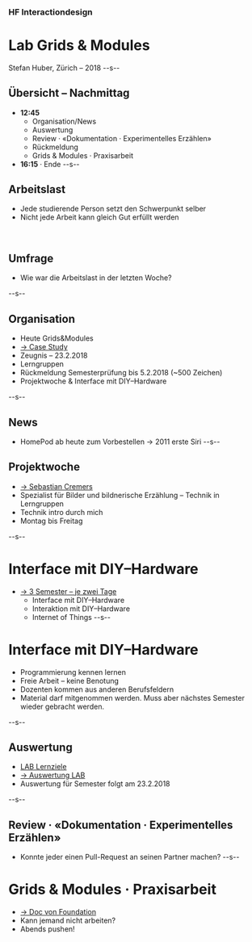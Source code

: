 ### HF Interactiondesign
# Lab Grids & Modules



Stefan Huber, Zürich – 2018 <!-- .element: class="footer" -->
--s--
## Übersicht – Nachmittag
* **12:45**
  * Organisation/News
  * Auswertung
  * Review · «Dokumentation · Experimentelles Erzählen»
  * Rückmeldung
  * Grids & Modules · Praxisarbeit
* **16:15** · Ende
--s--
## Arbeitslast
* Jede studierende Person setzt den Schwerpunkt selber
* Nicht jede Arbeit kann gleich Gut erfüllt werden

<br>

## Umfrage
* Wie war die Arbeitslast in der letzten Woche?

--s--
## Organisation
* Heute Grids&Modules
* [→ Case Study](https://logrinto.github.io/website/posts/case-study-panel-sbb/)
* Zeugnis – 23.2.2018
* Lerngruppen
* Rückmeldung Semesterprüfung bis 5.2.2018 (~500 Zeichen)
* Projektwoche & Interface mit DIY–Hardware

--s--
## News

* HomePod ab heute zum Vorbestellen → 2011 erste Siri
--s--
## Projektwoche
* [→ Sebastian Cremers](https://www.instagram.com/prillviecelicremers/)
* Spezialist für Bilder und bildnerische Erzählung – Technik in Lerngruppen
* Technik intro durch mich
* Montag bis Freitag

--s--
# Interface mit DIY–Hardware
* [→ 3 Semester – je zwei Tage](https://github.com/logrinto/IAD/wiki/Hardware-&-Interface)
  * Interface mit DIY–Hardware
  * Interaktion mit DIY–Hardware
  * Internet of Things
--s--
# Interface mit DIY–Hardware
* Programmierung kennen lernen
* Freie Arbeit – keine Benotung
* Dozenten kommen aus anderen Berufsfeldern
* Material darf mitgenommen werden. Muss aber nächstes Semester wieder gebracht werden.

--s--
## Auswertung
* [LAB Lernziele](https://github.com/logrinto/IAD2017/blob/master/lernziele/HS2017/lab.md)
* [→ Auswertung LAB](https://umfragen.sfgz.ch/kurs/312733 )
* Auswertung für Semester folgt am 23.2.2018

--s--
## Review · «Dokumentation · Experimentelles Erzählen»

* Konnte jeder einen Pull-Request an seinen Partner machen?
--s--
# Grids & Modules · Praxisarbeit

* [→ Doc von Foundation](https://foundation.zurb.com/)
* Kann jemand nicht arbeiten?
* Abends pushen!
